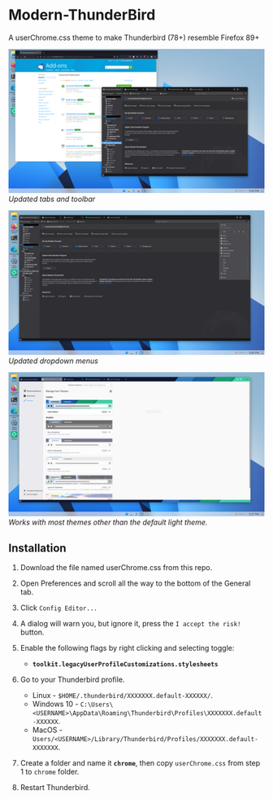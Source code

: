 # Modern-ThunderBird
A userChrome.css theme to make Thunderbird (78+) resemble Firefox 89+

![Updated tabs and toolbar](Screenshots/screen1.webp)
*Updated tabs and toolbar*

![Updated dropdown menus](Screenshots/screen2.webp)
*Updated dropdown menus*

![Works with themes](Screenshots/screen3.webp)
*Works with most themes other than the default light theme.*

## Installation

1. Download the file named userChrome.css from this repo.
2. Open Preferences and scroll all the way to the bottom of the General tab.
3. Click `Config Editor...`
4. A dialog will warn you, but ignore it, press the `I accept the risk!` button.
5. Enable the following flags by right clicking and selecting toggle:

	+ **`toolkit.legacyUserProfileCustomizations.stylesheets`**

5. Go to your Thunderbird profile.

	+ Linux - `$HOME/.thunderbird/XXXXXXX.default-XXXXXX/`.
	+ Windows 10 - `C:\Users\<USERNAME>\AppData\Roaming\Thunderbird\Profiles\XXXXXXX.default-XXXXXX`.
	+ MacOS - `Users/<USERNAME>/Library/Thunderbird/Profiles/XXXXXXX.default-XXXXXXX`.

6. Create a folder and name it **`chrome`**, then copy `userChrome.css` from step 1 to `chrome` folder.
7. Restart Thunderbird.

